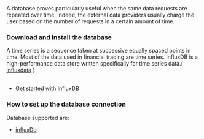 <!DOCTYPE html>
<html lang="en">
   <head>
      
   </head>

   <body>
   A database proves particularly useful when the same data requests are repeated over time. Indeed, the external data providers usually charge the user based on the number of requests in a certain amount of time. <br />
      <h3>Download and install the database</h3>
   <div>
   A time series is a sequence taken at successive equally spaced points in time. Most of the data used in financial trading are time series.  InfluxDB is a high-performance data store written specifically for time series data.(  <a href="https://www.influxdata.com/">influxdata</a> ) <br /> <br />
       <ul>
         <li><a href="https://docs.influxdata.com/influxdb/v2.0/get-started/?t=Linux">Get started with InfluxDB</a></li>
       </ul> 
      
   </div>
      <h3>How to set up the database connection</h3>
      <p>
         Database supported are: 
      </p>
      <ul>
        <li><a href="https://www.influxdata.com/">influxDb</a></li>
      </ul>
   </body>
</html>

